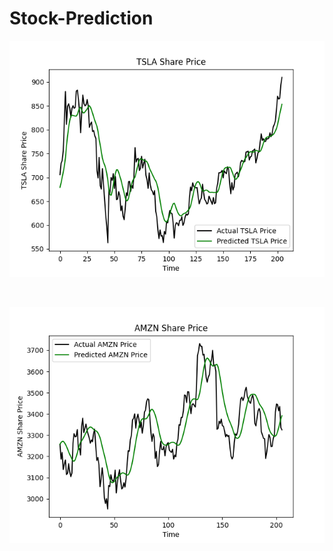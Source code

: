 # Stock-Prediction

<div align="center">
<p>
   <img width="640" src="https://github.com/yasarberk/Stock-Prediction/blob/main/Sample-Outputs/Figure_1.png"></a>
</p>
<br />
<div align="center">
<p>
   <img width="640" src="https://github.com/yasarberk/Stock-Prediction/blob/main/Sample-Outputs/Figure_2.png"></a>
</p>
